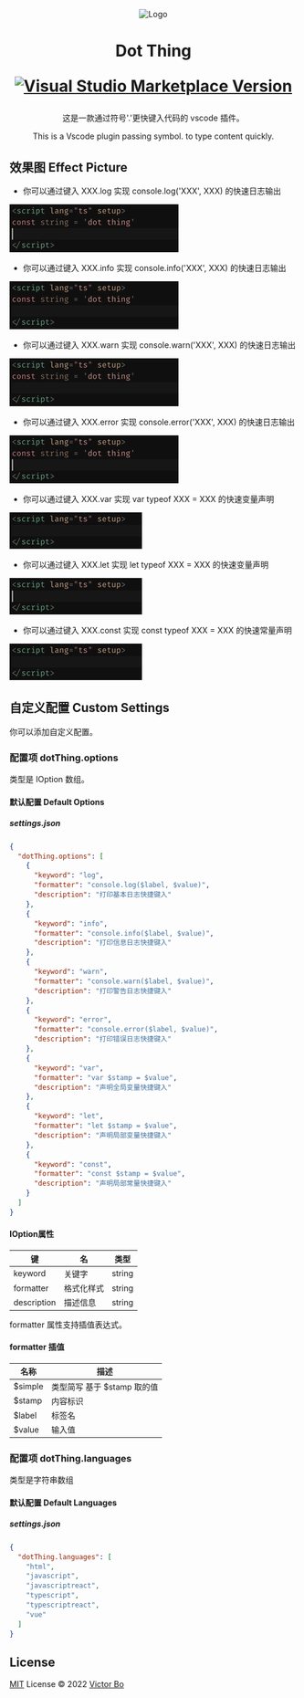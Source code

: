 <p align="center">
<img src="https://vtrbo.gallerycdn.vsassets.io/extensions/vtrbo/dot-thing/0.0.4/1657184239551/Microsoft.VisualStudio.Services.Icons.Default" alt="Logo" height="100"/>
</p>

<h1 align="center">
<p align="center">Dot Thing</p>
<p align="center">
<a href="https://marketplace.visualstudio.com/items?itemName=vtrbo.dot-thing" target="__blank"><img src="https://img.shields.io/visual-studio-marketplace/v/vtrbo.dot-thing.svg?color=228cb3&amp;label=" alt="Visual Studio Marketplace Version" /></a>
</p>
</h1>

<p>
<p align="center">这是一款通过符号'.'更快键入代码的 vscode 插件。</p>
<p align="center">This is a Vscode plugin passing symbol. to type content quickly.</p>
</p>

## 效果图 Effect Picture
- 你可以通过键入 XXX.log 实现 console.log('XXX', XXX) 的快速日志输出

![console.log](https://github.com/vtrbo/dot-thing/blob/main/res/effect-picture/dot-log.gif?raw=true#pic_center)

- 你可以通过键入 XXX.info 实现 console.info('XXX', XXX) 的快速日志输出

![console.info](https://github.com/vtrbo/dot-thing/blob/main/res/effect-picture/dot-info.gif?raw=true#pic_center)

- 你可以通过键入 XXX.warn 实现 console.warn('XXX', XXX) 的快速日志输出

![console.warn](https://github.com/vtrbo/dot-thing/blob/main/res/effect-picture/dot-warn.gif?raw=true#pic_center)

- 你可以通过键入 XXX.error 实现 console.error('XXX', XXX) 的快速日志输出

![console.error](https://github.com/vtrbo/dot-thing/blob/main/res/effect-picture/dot-error.gif?raw=true#pic_center)

- 你可以通过键入 XXX.var 实现 var typeof XXX = XXX 的快速变量声明

![console.error](https://github.com/vtrbo/dot-thing/blob/main/res/effect-picture/dot-var.gif?raw=true#pic_center)

- 你可以通过键入 XXX.let 实现 let typeof XXX = XXX 的快速变量声明

![console.error](https://github.com/vtrbo/dot-thing/blob/main/res/effect-picture/dot-let.gif?raw=true#pic_center)

- 你可以通过键入 XXX.const 实现 const typeof XXX = XXX 的快速常量声明

![console.error](https://github.com/vtrbo/dot-thing/blob/main/res/effect-picture/dot-const.gif?raw=true#pic_center)

## 自定义配置 Custom Settings
<p>你可以添加自定义配置。</p>

### 配置项 dotThing.options
<p>类型是 IOption 数组。</p>

#### 默认配置 Default Options
##### settings.json
```json
{
  "dotThing.options": [
    {
      "keyword": "log",
      "formatter": "console.log($label, $value)",
      "description": "打印基本日志快捷键入"
    },
    {
      "keyword": "info",
      "formatter": "console.info($label, $value)",
      "description": "打印信息日志快捷键入"
    },
    {
      "keyword": "warn",
      "formatter": "console.warn($label, $value)",
      "description": "打印警告日志快捷键入"
    },
    {
      "keyword": "error",
      "formatter": "console.error($label, $value)",
      "description": "打印错误日志快捷键入"
    },
    {
      "keyword": "var",
      "formatter": "var $stamp = $value",
      "description": "声明全局变量快捷键入"
    },
    {
      "keyword": "let",
      "formatter": "let $stamp = $value",
      "description": "声明局部变量快捷键入"
    },
    {
      "keyword": "const",
      "formatter": "const $stamp = $value",
      "description": "声明局部常量快捷键入"
    }
  ]
}
```

<h4>IOption属性</h4>

| 键 | 名 | 类型 |
| --- | --- | --- |
| keyword | 关键字 | string |
| formatter | 格式化样式 | string |
| description | 描述信息 | string |

<p>formatter 属性支持插值表达式。</p>

<h4>formatter 插值</h4>

| 名称 | 描述 |
| --- | --- |
| $simple | 类型简写 基于 $stamp 取的值 |
| $stamp | 内容标识 |
| $label | 标签名 |
| $value | 输入值 |

### 配置项 dotThing.languages
<p>类型是字符串数组</p>

#### 默认配置 Default Languages
##### settings.json
```json
{
  "dotThing.languages": [
    "html",
    "javascript",
    "javascriptreact",
    "typescript",
    "typescriptreact",
    "vue"
  ]
}
```

## License

[MIT](./LICENSE) License © 2022 [Victor Bo](https://github.com/vtrbo)
